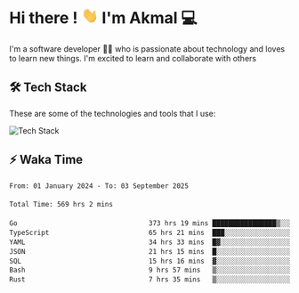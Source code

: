 # Hi there ! <img src="https://github.com/ABSphreak/ABSphreak/blob/master/gifs/Hi.gif" width="30"> I'm Akmal  💻

I'm a software developer 👨‍💻 who is passionate about technology and loves to learn new things. I'm excited to learn and collaborate with others

## 🛠️ Tech Stack

These are some of the technologies and tools that I use:

![Tech Stack](https://skillicons.dev/icons?i=typescript,nodejs,javascript,express,nest,sequelize,go,rabbitmq,python,solidity,react,vue,next,nuxtjs,webpack,vite,tailwindcss,bootstrap,css,scss,html,vercel,firebase,heroku,netlify,docker,postgresql,mongodb,redis,mysql,graphql,git,github,gitlab,vscode,figma,postman,pytorch,tensorflow,bash)

## ⚡ Waka Time
<!--START_SECTION:waka-->

```txt
From: 01 January 2024 - To: 03 September 2025

Total Time: 569 hrs 2 mins

Go                                 373 hrs 19 mins ████████████████▒░░░░░░░░   65.60 %
TypeScript                         65 hrs 21 mins  ███░░░░░░░░░░░░░░░░░░░░░░   11.49 %
YAML                               34 hrs 33 mins  █▓░░░░░░░░░░░░░░░░░░░░░░░   06.07 %
JSON                               21 hrs 15 mins  █░░░░░░░░░░░░░░░░░░░░░░░░   03.74 %
SQL                                15 hrs 16 mins  ▓░░░░░░░░░░░░░░░░░░░░░░░░   02.69 %
Bash                               9 hrs 57 mins   ▒░░░░░░░░░░░░░░░░░░░░░░░░   01.75 %
Rust                               7 hrs 35 mins   ▒░░░░░░░░░░░░░░░░░░░░░░░░   01.33 %
```

<!--END_SECTION:waka-->


